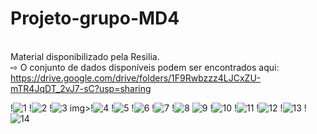 # Projeto-grupo-MD4
<br>Material disponibilizado pela Resilia.
<br>⇨ O conjunto de dados disponíveis podem ser encontrados aqui:
<br><https://drive.google.com/drive/folders/1F9Rwbzzz4LJCxZU-mTR4JqDT_2vJ7-sC?usp=sharing> 

<img>!![1](https://user-images.githubusercontent.com/114001595/216971313-4d14e6d2-2765-4a0c-808b-e3979f166131.jpg)
</img>
<img>!![2](https://user-images.githubusercontent.com/114001595/216971599-0acd91c4-9883-4e74-a352-1d6b267af617.jpg)
</img>
<img>!![3](https://user-images.githubusercontent.com/114001595/216971785-25f289e1-bdbf-4bbd-b2d5-32caec0488ac.jpg)</img>
img>!![4](https://user-images.githubusercontent.com/114001595/216971947-2fb781d4-4e77-49a6-bb3b-aea9a2fbbfd2.jpg)</img>
<img>!![5](https://user-images.githubusercontent.com/114001595/216972147-9b7e57c3-3558-4529-8bd1-b74d6b9f664f.jpg)</img>
<img>!![6](https://user-images.githubusercontent.com/114001595/216972423-0d211cbe-97ae-41a6-83c1-097658317003.jpg)</img>
<img>!![7](https://user-images.githubusercontent.com/114001595/216972581-f923a08f-e1b9-4f39-ad16-7cc1b2965443.jpg)</img>
<img>!![8](https://user-images.githubusercontent.com/114001595/216972838-d23e1319-5108-4bb1-b97f-b24688b517ba.jpg)</img>
<img>![9](https://user-images.githubusercontent.com/114001595/216970780-b0295f7e-25a2-4e35-9f45-4756d17d2b50.jpg)</img>
<img>!![10](https://user-images.githubusercontent.com/114001595/216973017-c7fb84e3-351a-43a7-b74a-1f26c44622b2.jpg)</img>
<img>!![11](https://user-images.githubusercontent.com/114001595/216973203-85a4ac17-b43a-4add-92b6-c6891ef8bfc9.jpg)</img>
<img>!![12](https://user-images.githubusercontent.com/114001595/216973419-facf2fa0-bce1-4de3-a882-b2a82518f977.jpg)</img>
<img>!![13](https://user-images.githubusercontent.com/114001595/216973514-fa8f93b6-6d7a-443f-8e86-a23bb15407df.jpg)</img>
<img>!![14](https://user-images.githubusercontent.com/114001595/216973654-6841eb2a-ee02-4eac-b5bf-4fceeb05f118.jpg)</img>
